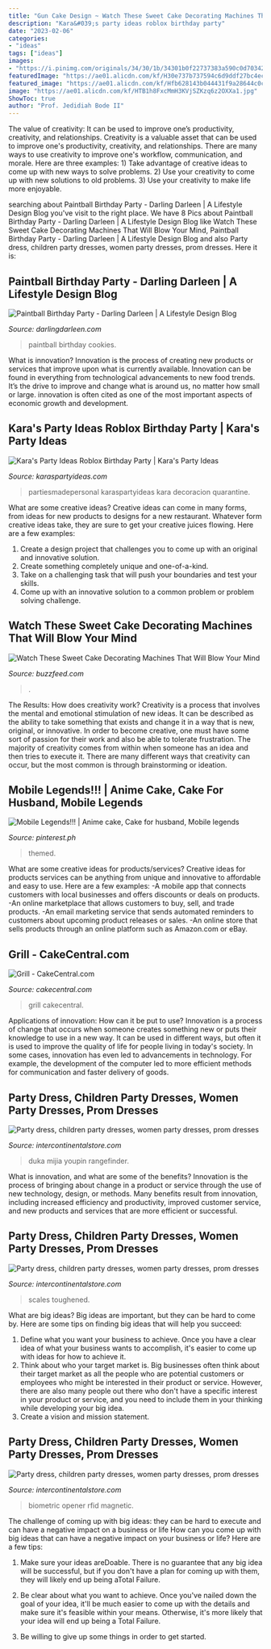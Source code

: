 ```yaml
---
title: "Gun Cake Design ~ Watch These Sweet Cake Decorating Machines That Will Blow Your Mind"
description: "Kara&#039;s party ideas roblox birthday party"
date: "2023-02-06"
categories:
- "ideas"
tags: ["ideas"]
images:
- "https://i.pinimg.com/originals/34/30/1b/34301b0f22737383a590c0d703423da6.jpg"
featuredImage: "https://ae01.alicdn.com/kf/H30e737b737594c6d9ddf27bc4ec0b6caY.jpg"
featured_image: "https://ae01.alicdn.com/kf/Hfb628143b044431f9a28644c0c9175c75.jpg"
image: "https://ae01.alicdn.com/kf/HTB1h8FxcMmH3KVjSZKzq6z2OXXa1.jpg"
ShowToc: true
author: "Prof. Jedidiah Bode II"
---
```



The value of creativity: It can be used to improve one’s productivity, creativity, and relationships.
Creativity is a valuable asset that can be used to improve one's productivity, creativity, and relationships. There are many ways to use creativity to improve one's workflow, communication, and morale. Here are three examples: 1) Take advantage of creative ideas to come up with new ways to solve problems. 2) Use your creativity to come up with new solutions to old problems. 3) Use your creativity to make life more enjoyable.

	

		
searching about Paintball Birthday Party - Darling Darleen | A Lifestyle Design Blog you've visit to the right place. We have 8 Pics about Paintball Birthday Party - Darling Darleen | A Lifestyle Design Blog like Watch These Sweet Cake Decorating Machines That Will Blow Your Mind, Paintball Birthday Party - Darling Darleen | A Lifestyle Design Blog and also Party dress, children party dresses, women party dresses, prom dresses. Here it is:
		
    
## Paintball Birthday Party - Darling Darleen | A Lifestyle Design Blog

<img loading=lazy src="http://darlingdarleen.com/wp-content/uploads/2016/08/paintball-birthday-cookies-683x1024.jpg" onerror="this.onerror=null;this.src='https://tse2.mm.bing.net/th?id=OIP.sfeBzHB_DpfwuHrON1j3ogHaLG&amp;pid=15.1';" alt="Paintball Birthday Party - Darling Darleen | A Lifestyle Design Blog">

_Source: darlingdarleen.com_

>paintball birthday cookies. 

	

What is innovation?
Innovation is the process of creating new products or services that improve upon what is currently available. Innovation can be found in everything from technological advancements to new food trends. It’s the drive to improve and change what is around us, no matter how small or large. innovation is often cited as one of the most important aspects of economic growth and development.

    
## Kara&#039;s Party Ideas Roblox Birthday Party | Kara&#039;s Party Ideas

<img loading=lazy src="https://karaspartyideas.com/wp-content/uploads/2020/08/roblox8-682x1024.jpg" onerror="this.onerror=null;this.src='https://tse4.mm.bing.net/th?id=OIP.LVn35r60C9MgBstE4gmtMgHaLH&amp;pid=15.1';" alt="Kara&#039;s Party Ideas Roblox Birthday Party | Kara&#039;s Party Ideas">

_Source: karaspartyideas.com_

>partiesmadepersonal karaspartyideas kara decoracion quarantine. 

	

What are some creative ideas?
Creative ideas can come in many forms, from ideas for new products to designs for a new restaurant. Whatever form creative ideas take, they are sure to get your creative juices flowing. Here are a few examples: 
1. Create a design project that challenges you to come up with an original and innovative solution.
2. Create something completely unique and one-of-a-kind.
3. Take on a challenging task that will push your boundaries and test your skills.
4. Come up with an innovative solution to a common problem or problem solving challenge.

    
## Watch These Sweet Cake Decorating Machines That Will Blow Your Mind

<img loading=lazy src="https://img.buzzfeed.com/buzzfeed-static/static/2015-04/6/19/campaign_images/webdr15/watch-these-sweet-cake-decorating-machines-that-w-2-3642-1428361297-0_dblbig.jpg" onerror="this.onerror=null;this.src='https://tse4.mm.bing.net/th?id=OIP.PAXRL456iQ2DjxR3P-ax7gHaE6&amp;pid=15.1';" alt="Watch These Sweet Cake Decorating Machines That Will Blow Your Mind">

_Source: buzzfeed.com_

>. 

	

The Results: How does creativity work?
Creativity is a process that involves the mental and emotional stimulation of new ideas. It can be described as the ability to take something that exists and change it in a way that is new, original, or innovative. In order to become creative, one must have some sort of passion for their work and also be able to tolerate frustration. The majority of creativity comes from within when someone has an idea and then tries to execute it. There are many different ways that creativity can occur, but the most common is through brainstorming or ideation.

    
## Mobile Legends!!! | Anime Cake, Cake For Husband, Mobile Legends

<img loading=lazy src="https://i.pinimg.com/originals/34/30/1b/34301b0f22737383a590c0d703423da6.jpg" onerror="this.onerror=null;this.src='https://tse2.mm.bing.net/th?id=OIP.bnJoZmtgPtjzz5xSgPOtEgHaJ3&amp;pid=15.1';" alt="Mobile Legends!!! | Anime cake, Cake for husband, Mobile legends">

_Source: pinterest.ph_

>themed. 

	

What are some creative ideas for products/services?
Creative ideas for products services can be anything from unique and innovative to affordable and easy to use. Here are a few examples: 
-A mobile app that connects customers with local businesses and offers discounts or deals on products. 
-An online marketplace that allows customers to buy, sell, and trade products. 
-An email marketing service that sends automated reminders to customers about upcoming product releases or sales. 
-An online store that sells products through an online platform such as Amazon.com or eBay.

    
## Grill - CakeCentral.com

<img loading=lazy src="https://cdn001.cakecentral.com/gallery/2015/03/900_804955fgCv_grill.jpg" onerror="this.onerror=null;this.src='https://tse2.mm.bing.net/th?id=OIP.Vxj44HV9aobgnZZIn_RacwHaJ4&amp;pid=15.1';" alt="Grill - CakeCentral.com">

_Source: cakecentral.com_

>grill cakecentral. 

	

Applications of innovation: How can it be put to use?
Innovation is a process of change that occurs when someone creates something new or puts their knowledge to use in a new way. It can be used in different ways, but often it is used to improve the quality of life for people living in today's society. In some cases, innovation has even led to advancements in technology. For example, the development of the computer led to more efficient methods for communication and faster delivery of goods.

    
## Party Dress, Children Party Dresses, Women Party Dresses, Prom Dresses

<img loading=lazy src="https://ae01.alicdn.com/kf/Hfb628143b044431f9a28644c0c9175c75.jpg" onerror="this.onerror=null;this.src='https://tse1.mm.bing.net/th?id=OIP.9KLynsi35iyrO9TmNtj5AwHaWX&amp;pid=15.1';" alt="Party dress, children party dresses, women party dresses, prom dresses">

_Source: intercontinentalstore.com_

>duka mijia youpin rangefinder. 

	

What is innovation, and what are some of the benefits?
Innovation is the process of bringing about change in a product or service through the use of new technology, design, or methods. Many benefits result from innovation, including increased efficiency and productivity, improved customer service, and new products and services that are more efficient or successful.

    
## Party Dress, Children Party Dresses, Women Party Dresses, Prom Dresses

<img loading=lazy src="https://ae01.alicdn.com/kf/H30e737b737594c6d9ddf27bc4ec0b6caY.jpg" onerror="this.onerror=null;this.src='https://tse2.mm.bing.net/th?id=OIP.ks8HgNMENl1LYvtm5Bw63QHaJd&amp;pid=15.1';" alt="Party dress, children party dresses, women party dresses, prom dresses">

_Source: intercontinentalstore.com_

>scales toughened. 

	

What are big ideas?
Big ideas are important, but they can be hard to come by. Here are some tips on finding big ideas that will help you succeed: 
1. Define what you want your business to achieve. Once you have a clear idea of what your business wants to accomplish, it's easier to come up with ideas for how to achieve it. 
2. Think about who your target market is. Big businesses often think about their target market as all the people who are potential customers or employees who might be interested in their product or service. However, there are also many people out there who don't have a specific interest in your product or service, and you need to include them in your thinking while developing your big idea. 
3. Create a vision and mission statement.

    
## Party Dress, Children Party Dresses, Women Party Dresses, Prom Dresses

<img loading=lazy src="https://ae01.alicdn.com/kf/HTB1h8FxcMmH3KVjSZKzq6z2OXXa1.jpg" onerror="this.onerror=null;this.src='https://tse1.mm.bing.net/th?id=OIP.J2bbivXJXKV51OpjdGPFhQHaE1&amp;pid=15.1';" alt="Party dress, children party dresses, women party dresses, prom dresses">

_Source: intercontinentalstore.com_

>biometric opener rfid magnetic. 

	

The challenge of coming up with big ideas: they can be hard to execute and can have a negative impact on a business or life
How can you come up with big ideas that can have a negative impact on your business or life? Here are a few tips: 
1. Make sure your ideas areDoable. There is no guarantee that any big idea will be successful, but if you don't have a plan for coming up with them, they will likely end up being aTotal Failure. 

2. Be clear about what you want to achieve. Once you've nailed down the goal of your idea, it'll be much easier to come up with the details and make sure it's feasible within your means. Otherwise, it's more likely that your idea will end up being a Total Failure. 

3. Be willing to give up some things in order to get started.

